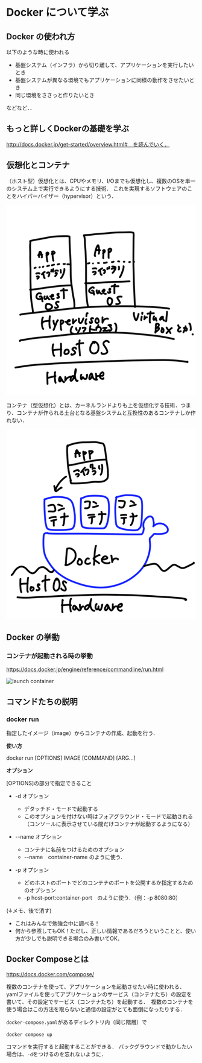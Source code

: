 # Docker について学ぶ

## Docker の使われ方
以下のような時に使われる
- 基盤システム（インフラ）から切り離して、アプリケーションを実行したいとき
- 基盤システムが異なる環境でもアプリケーションに同様の動作をさせたいとき
- 同じ環境をささっと作りたいとき

などなど．．

## もっと詳しくDockerの基礎を学ぶ

http://docs.docker.jp/get-started/overview.html#　を読んでいく．

## 仮想化とコンテナ

（ホスト型）仮想化とは、CPUやメモリ、I/Oまでも仮想化し、複数のOSを単一のシステム上で実行できるようにする技術． これを実現するソフトウェアのことをハイパーバイザー（hypervisor）という．

![hypervisor system image](./image/hypervisor_system.png)

コンテナ（型仮想化）とは、カーネルランドよりも上を仮想化する技術．つまり、コンテナが作られる土台となる基盤システムと互換性のあるコンテナしか作れない．

![docker image](./image/docker_system.png)

## Docker の挙動

### コンテナが起動される時の挙動

https://docs.docker.jp/engine/reference/commandline/run.html

![launch container](http://docs.docker.jp/_images/architecture.png)

## コマンドたちの説明

### docker run 

指定したイメージ（image）からコンテナの作成、起動を行う．

**使い方**

docker run [OPTIONS] IMAGE [COMMAND] [ARG...]

**オプション**

[OPTIONS]の部分で指定できること

- -d オプション
    - デタッチド・モードで起動する
    - このオプションを付けない時はフォアグラウンド・モードで起動される（コンソールに表示させている間だけコンテナが起動するようになる）

- --name オプション
    - コンテナに名前をつけるためのオプション
    - --name　container-name のように使う．

- -p オプション
    - どのホストのポートでどのコンテナのポートを公開するか指定するためのオプション
    - -p host-port:container-port　のように使う．（例：-p 8080:80）

(↓メモ、後で消す)
- これはみんなで勉強会中に調べる！
- 何から参照してもOK！ただし、正しい情報であるだろうということと、使い方が少しでも説明できる場合のみ書いてOK．

## Docker Composeとは

https://docs.docker.com/compose/

複数のコンテナを使って、アプリケーションを起動させたい時に使われる． yamlファイルを使ってアプリケーションのサービス（コンテナたち）の設定を書いて、その設定でサービス（コンテナたち）を起動する．　複数のコンテナを使う場合はこの方法を取らないと通信の設定がとても面倒になったりする．

`docker-compose.yaml`があるディレクトリ内（同じ階層）で

`docker compose up`

コマンドを実行すると起動することができる．
バックグラウンドで動かしたい場合は、`-d`をつけるのを忘れないように．
